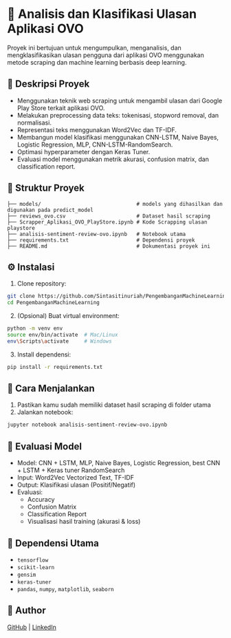# 📱 Analisis dan Klasifikasi Ulasan Aplikasi OVO

Proyek ini bertujuan untuk mengumpulkan, menganalisis, dan mengklasifikasikan ulasan pengguna dari aplikasi OVO menggunakan metode scraping dan machine learning berbasis deep learning.

## 📌 Deskripsi Proyek

- Menggunakan teknik web scraping untuk mengambil ulasan dari Google Play Store terkait aplikasi OVO.
- Melakukan preprocessing data teks: tokenisasi, stopword removal, dan normalisasi.
- Representasi teks menggunakan Word2Vec dan TF-IDF.
- Membangun model klasifikasi menggunakan CNN-LSTM, Naive Bayes, Logistic Regression, MLP, CNN-LSTM-RandomSearch.
- Optimasi hyperparameter dengan Keras Tuner.
- Evaluasi model menggunakan metrik akurasi, confusion matrix, dan classification report.

## 📁 Struktur Proyek

```
├── models/                               # models yang dihasilkan dan digunakan pada predict_model
├── reviews_ovo.csv                       # Dataset hasil scraping
├── Scrapper_Aplikasi_OVO_PlayStore.ipynb # Kode Scrapping ulasan playstore 
├── analisis-sentiment-review-ovo.ipynb   # Notebook utama
├── requirements.txt                      # Dependensi proyek
├── README.md                             # Dokumentasi proyek ini
```

## ⚙️ Instalasi

1. Clone repository:
```bash
git clone https://github.com/Sintasitinuriah/PengembanganMachineLearning.git
cd PengembanganMachineLearning
```

2. (Opsional) Buat virtual environment:
```bash
python -m venv env
source env/bin/activate  # Mac/Linux
env\Scripts\activate     # Windows
```

3. Install dependensi:
```bash
pip install -r requirements.txt
```

## 🚀 Cara Menjalankan

1. Pastikan kamu sudah memiliki dataset hasil scraping di folder utama
2. Jalankan notebook:
```bash
jupyter notebook analisis-sentiment-review-ovo.ipynb
```

## 🧪 Evaluasi Model

- Model: CNN + LSTM, MLP, Naive Bayes, Logistic Regression, best CNN + LSTM + Keras tuner RandomSearch
- Input: Word2Vec Vectorized Text, TF-IDF
- Output: Klasifikasi ulasan (Positif/Negatif)
- Evaluasi:
  - Accuracy
  - Confusion Matrix
  - Classification Report
  - Visualisasi hasil training (akurasi & loss)

## 🔧 Dependensi Utama

- `tensorflow`
- `scikit-learn`
- `gensim`
- `keras-tuner`
- `pandas`, `numpy`, `matplotlib`, `seaborn`

## 👤 Author
  
[GitHub](https://github.com/Sintasitinuriah) | [LinkedIn](https://www.linkedin.com/in/sinta-siti-nuriah/)
